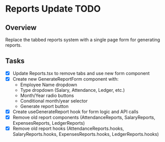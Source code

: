 # Reports Update TODO

## Overview
Replace the tabbed reports system with a single page form for generating reports.

## Tasks
- [x] Update Reports.tsx to remove tabs and use new form component
- [x] Create new GenerateReportForm component with:
  - Employee Name dropdown
  - Type dropdown (Salary, Attendance, Ledger, etc.)
  - Month/Year radio buttons
  - Conditional month/year selector
  - Generate report button
- [x] Create useGenerateReport hook for form logic and API calls
- [x] Remove old report components (AttendanceReports, SalaryReports, ExpensesReports, LedgerReports)
- [x] Remove old report hooks (AttendanceReports.hooks, SalaryReports.hooks, ExpensesReports.hooks, LedgerReports.hooks)
